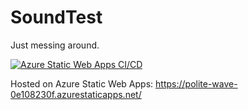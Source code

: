 # SoundTest
Just messing around.

[![Azure Static Web Apps CI/CD](https://github.com/codemonkey85/SoundTest/actions/workflows/azure-static-web-apps-polite-wave-0e108230f.yml/badge.svg)](https://github.com/codemonkey85/SoundTest/actions/workflows/azure-static-web-apps-polite-wave-0e108230f.yml)

Hosted on Azure Static Web Apps: https://polite-wave-0e108230f.azurestaticapps.net/
